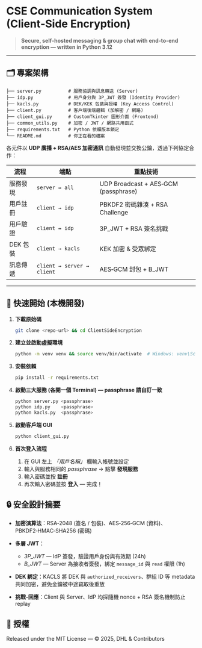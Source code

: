 # CSE Communication System (Client‑Side Encryption)

> **Secure, self‑hosted messaging & group chat with end‑to‑end encryption — written in Python 3.12**

---

## 🗂️ 專案架構

```
├── server.py          # 服務協調與訊息轉送 (Server)
├── idp.py             # 用戶身分與 3P_JWT 簽發 (Identity Provider)
├── kacls.py           # DEK/KEK 包裝與授權 (Key Access Control)
├── client.py          # 客戶端後端邏輯 (加解密 / 網路)
├── client_gui.py      # CustomTkinter 圖形介面 (Frontend)
├── common_utils.py    # 加密 / JWT / 網路共用函式
├── requirements.txt   # Python 依賴版本鎖定
└── README.md          # 你正在看的檔案
```

各元件以 **UDP 廣播 + RSA/AES 加密通訊** 自動發現並交換公鑰，透過下列協定合作：

| 流程     | 端點                         | 重點技術                                 |
| ------ | -------------------------- | ------------------------------------ |
| 服務發現   | `server ↔ all`             | UDP Broadcast + AES‑GCM (passphrase) |
| 用戶註冊   | `client → idp`             | PBKDF2 密碼雜湊 + RSA Challenge          |
| 用戶驗證   | `client ↔ idp`             | 3P\_JWT + RSA 簽名挑戰                   |
| DEK 包裝 | `client → kacls`           | KEK 加密 & 受眾綁定                        |
| 訊息傳遞   | `client → server → client` | AES‑GCM 封包 + B\_JWT                  |

---

## 🚀 快速開始 (本機開發)

1. **下載原始碼**

   ```bash
   git clone <repo-url> && cd ClientSideEncryption
   ```
2. **建立並啟動虛擬環境**

   ```bash
   python -m venv venv && source venv/bin/activate  # Windows: venv\Scripts\activate
   ```
3. **安裝依賴**

   ```bash
   pip install -r requirements.txt
   ```
4. **啟動三大服務 (各開一個 Terminal) — passphrase 請自訂一致**

   ```bash
   python server.py <passphrase>
   python idp.py    <passphrase>
   python kacls.py  <passphrase>
   ```
5. **啟動客戶端 GUI**

   ```bash
   python client_gui.py
   ```
6. **首次登入流程**

   1. 在 GUI 左上 *「用戶名稱」* 欄輸入帳號並設定
   2. 輸入與服務相同的 *passphrase* → 點擊 **發現服務**
   3. 輸入密碼並按 **註冊**
   4. 再次輸入密碼並按 **登入** — 完成！

## 🔒 安全設計摘要

* **加密演算法**：RSA‑2048 (簽名 / 包裝)、AES‑256‑GCM (資料)、PBKDF2‑HMAC‑SHA256 (密碼)
* **多層 JWT**：

  * *3P\_JWT* — IdP 簽發，驗證用戶身份與有效期 (24h)
  * *B\_JWT* — Server 為接收者簽發，綁定 `message_id` 與 `read` 權限 (1h)
* **DEK 綁定**：KACLS 將 DEK 與 `authorized_receivers`、群組 ID 等 metadata 共同加密，避免金鑰被中途竊取後重放
* **挑戰‑回應**：Client 與 Server、IdP 均採隨機 nonce + RSA 簽名機制防止 replay



## 📜 授權

Released under the MIT License — © 2025, DHL & Contributors
